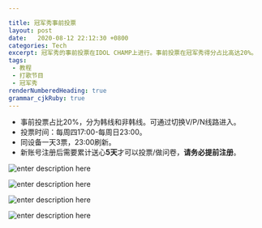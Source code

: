 ```yaml
---

title: 冠军秀事前投票
layout: post
date:   2020-08-12 22:12:30 +0800
categories: Tech
excerpt: 冠军秀的事前投票在IDOL CHAMP上进行。事前投票在冠军秀得分占比高达20%。
tags:
 - 教程
 - 打歌节目
 - 冠军秀
renderNumberedHeading: true
grammar_cjkRuby: true
---
```

- 事前投票占比20%，分为韩线和非韩线。可通过切换V/P/N线路进入。
- 投票时间：每周四17:00-每周日23:00。
- 同设备一天3票，23:00刷新。
- 新账号注册后需要累计送心**5天**才可以投票/做问卷，**请务必提前注册**。

![enter description here](https://github.com/plxd1106/plxd1106.github.io/blob/gh-pages/_posts/images/%E5%86%A0%E5%86%9B%E7%A7%801.jpg?raw=true)

![enter description here](https://github.com/plxd1106/plxd1106.github.io/blob/gh-pages/_posts/images/%E5%86%A0%E5%86%9B%E7%A7%802.jpg?raw=true)

![enter description here](https://github.com/plxd1106/plxd1106.github.io/blob/gh-pages/_posts/images/%E5%86%A0%E5%86%9B%E7%A7%803.jpg?raw=true)

![enter description here](https://github.com/plxd1106/plxd1106.github.io/blob/gh-pages/_posts/images/%E5%86%A0%E5%86%9B%E7%A7%804.jpg?raw=true)